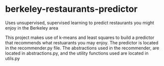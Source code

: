 # berkeley-restaurants-predictor
Uses unsupervised, supervised learning to predict restaurants you might enjoy in the Berkeley area

This project makes use of k-means and least squares to build a predictor that recommends what restuarants you may enjoy.
The predictor is located in the recommender.py file. The abstractions used in the recommender, are located in abstractions.py, and
the utility functions used are located in utils.py
